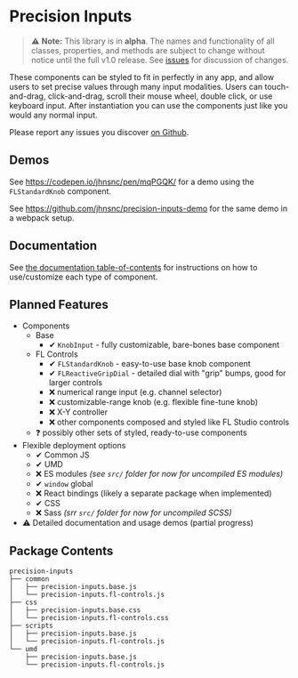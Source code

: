 # Precision Inputs

> ⚠️ **Note:** This library is in **alpha**. The names and functionality of all classes, properties, and methods are subject to change without notice until the full v1.0 release. See [issues](https://github.com/jhnsnc/precision-inputs/issues/) for discussion of changes.

These components can be styled to fit in perfectly in any app, and allow users to set precise values through many input modalities. Users can touch-and-drag, click-and-drag, scroll their mouse wheel, double click, or use keyboard input. After instantiation you can use the components just like you would any normal input.

Please report any issues you discover [on Github](https://github.com/jhnsnc/precision-inputs/issues).

## Demos

See https://codepen.io/jhnsnc/pen/mqPGQK/ for a demo using the `FLStandardKnob` component.

See https://github.com/jhnsnc/precision-inputs-demo for the same demo in a webpack setup.

## Documentation

See [the documentation table-of-contents](https://github.com/jhnsnc/precision-inputs/tree/master/docs/) for instructions on how to use/customize each type of component.

## Planned Features

- Components
  - Base
    - ✔ `KnobInput` - fully customizable, bare-bones base component
  - FL Controls
    - ✔ `FLStandardKnob` - easy-to-use base knob component
    - ✔ `FLReactiveGripDial` - detailed dial with "grip" bumps, good for larger controls
    - ❌ numerical range input (e.g. channel selector)
    - ❌ customizable-range knob (e.g. flexible fine-tune knob)
    - ❌ X-Y controller
    - ❌ other components composed and styled like FL Studio controls
  - ❓ possibly other sets of styled, ready-to-use components
- Flexible deployment options
  - ✔ Common JS
  - ✔ UMD
  - ❌ ES modules *(see `src/` folder for now for uncompiled ES modules)*
  - ✔ `window` global
  - ❌ React bindings (likely a separate package when implemented)
  - ✔ CSS
  - ❌ Sass *(srr `src/` folder for now for uncompiled SCSS)*
- ⚠ Detailed documentation and usage demos (partial progress)

## Package Contents

```
precision-inputs
├── common
│   ├── precision-inputs.base.js
│   └── precision-inputs.fl-controls.js
├── css
│   ├── precision-inputs.base.css
│   └── precision-inputs.fl-controls.css
├── scripts
│   ├── precision-inputs.base.js
│   └── precision-inputs.fl-controls.js
└── umd
    ├── precision-inputs.base.js
    └── precision-inputs.fl-controls.js
```
